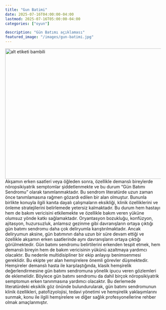 ```yaml
---
title: "Gun Batimi"
date: 2025-07-16T04:00:00-04:00
lastmod: 2025-07-16T05:00:00-04:00
categories: ["oyun"]

description: "Gün Batımı açıklaması"
featured_image: "/images/gun-batimi.jpg"
---
```


<img alt="alt etiketi bambili" src="/images/gun-batimi.jpg" width="750"  height="422" >
Akşamın erken saatleri veya öğleden sonra, özellikle demanslı bireylerde nöropsikiyatrik semptomlar şiddetlenmekte ve bu durum “Gün Batımı Sendromu” olarak tanımlanmaktadır. Bu
sendrom literatürde uzun zaman önce tanımlamasına rağmen gözardı edilen bir alan olmuştur. Bununla birlikte konuyla ilgili kanıta dayalı çalışmaların eksikliği, klinik özelliklerini ve önleme stratejilerini belirlemede yetersiz kalmaktadır. Bu durum hem hastayı hem de bakım vericisini etkilemekte ve özellikle bakım veren yüküne olumsuz yönde katkı sağlamaktadır. Oryantasyon bozukluğu, konfüzyon, ajitasyon, huzursuzluk, anlamsız gezinme gibi davranışların ortaya çıktığı gün batımı sendromu daha çok deliryumla karıştırılmaktadır. Ancak deliryumun aksine, gün batımının daha uzun bir süre devam ettiği ve özellikle akşamın erken saatlerinde aynı davranışların ortaya çıktığı görülmektedir. Gün batımı sendromu belirtilerini erkenden tespit etmek, hem demanslı bireyin hem de bakım vericisinin yükünü azaltmaya yardımcı olacaktır. Bu nedenle multidisipliner bir ekip anlayışı benimsenmesi gereklidir. Bu ekipte yer alan hemşirelere önemli görevler düşmektedir. Hemşireler demanslı hasta ile karşılaştığında, klasik hemşirelik değerlendirmesine gün batımı sendromuna yönelik ipucu veren gözlemleri de eklemelidir. Böylece gün batımı sendromu da dahil birçok nöropsikiyatrik semptomun erken tanınmasına yardımcı olacaktır. Bu derlemede literatürdeki eksiklik göz önünde bulundurularak, gün batımı sendromunun klinik özellikleri, patofizyolojisi, tedavi yönetimi ve hemşirelik yaklaşımlarını sunmak, konu ile ilgili hemşirelere ve diğer sağlık profesyonellerine rehber olmak amaçlanmıştır.